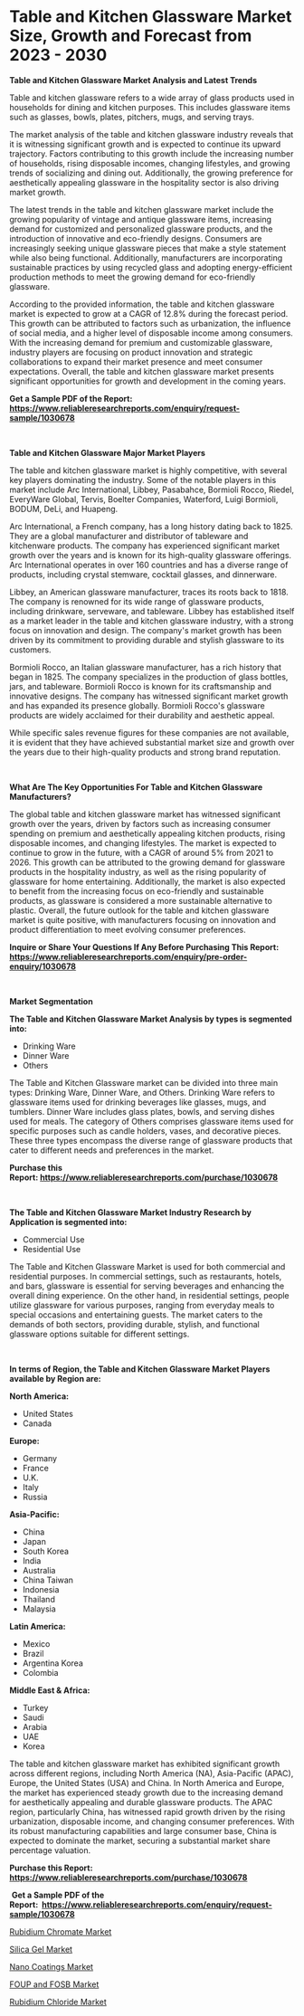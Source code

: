 <p><h1>Table and Kitchen Glassware Market Size, Growth and Forecast from 2023 - 2030</h1></p><p><strong>Table and Kitchen Glassware Market Analysis and Latest Trends</strong></p>
<p><p>Table and kitchen glassware refers to a wide array of glass products used in households for dining and kitchen purposes. This includes glassware items such as glasses, bowls, plates, pitchers, mugs, and serving trays.</p><p>The market analysis of the table and kitchen glassware industry reveals that it is witnessing significant growth and is expected to continue its upward trajectory. Factors contributing to this growth include the increasing number of households, rising disposable incomes, changing lifestyles, and growing trends of socializing and dining out. Additionally, the growing preference for aesthetically appealing glassware in the hospitality sector is also driving market growth.</p><p>The latest trends in the table and kitchen glassware market include the growing popularity of vintage and antique glassware items, increasing demand for customized and personalized glassware products, and the introduction of innovative and eco-friendly designs. Consumers are increasingly seeking unique glassware pieces that make a style statement while also being functional. Additionally, manufacturers are incorporating sustainable practices by using recycled glass and adopting energy-efficient production methods to meet the growing demand for eco-friendly glassware.</p><p>According to the provided information, the table and kitchen glassware market is expected to grow at a CAGR of 12.8% during the forecast period. This growth can be attributed to factors such as urbanization, the influence of social media, and a higher level of disposable income among consumers. With the increasing demand for premium and customizable glassware, industry players are focusing on product innovation and strategic collaborations to expand their market presence and meet consumer expectations. Overall, the table and kitchen glassware market presents significant opportunities for growth and development in the coming years.</p></p>
<p><strong>Get a Sample PDF of the Report:&nbsp; <a href="https://www.reliableresearchreports.com/enquiry/request-sample/1030678">https://www.reliableresearchreports.com/enquiry/request-sample/1030678</a></strong></p>
<p>&nbsp;</p>
<p><strong>Table and Kitchen Glassware Major Market Players</strong></p>
<p><p>The table and kitchen glassware market is highly competitive, with several key players dominating the industry. Some of the notable players in this market include Arc International, Libbey, Pasabahce, Bormioli Rocco, Riedel, EveryWare Global, Tervis, Boelter Companies, Waterford, Luigi Bormioli, BODUM, DeLi, and Huapeng.</p><p>Arc International, a French company, has a long history dating back to 1825. They are a global manufacturer and distributor of tableware and kitchenware products. The company has experienced significant market growth over the years and is known for its high-quality glassware offerings. Arc International operates in over 160 countries and has a diverse range of products, including crystal stemware, cocktail glasses, and dinnerware.</p><p>Libbey, an American glassware manufacturer, traces its roots back to 1818. The company is renowned for its wide range of glassware products, including drinkware, serveware, and tableware. Libbey has established itself as a market leader in the table and kitchen glassware industry, with a strong focus on innovation and design. The company's market growth has been driven by its commitment to providing durable and stylish glassware to its customers.</p><p>Bormioli Rocco, an Italian glassware manufacturer, has a rich history that began in 1825. The company specializes in the production of glass bottles, jars, and tableware. Bormioli Rocco is known for its craftsmanship and innovative designs. The company has witnessed significant market growth and has expanded its presence globally. Bormioli Rocco's glassware products are widely acclaimed for their durability and aesthetic appeal.</p><p>While specific sales revenue figures for these companies are not available, it is evident that they have achieved substantial market size and growth over the years due to their high-quality products and strong brand reputation.</p></p>
<p>&nbsp;</p>
<p><strong>What Are The Key Opportunities For Table and Kitchen Glassware Manufacturers?</strong></p>
<p><p>The global table and kitchen glassware market has witnessed significant growth over the years, driven by factors such as increasing consumer spending on premium and aesthetically appealing kitchen products, rising disposable incomes, and changing lifestyles. The market is expected to continue to grow in the future, with a CAGR of around 5% from 2021 to 2026. This growth can be attributed to the growing demand for glassware products in the hospitality industry, as well as the rising popularity of glassware for home entertaining. Additionally, the market is also expected to benefit from the increasing focus on eco-friendly and sustainable products, as glassware is considered a more sustainable alternative to plastic. Overall, the future outlook for the table and kitchen glassware market is quite positive, with manufacturers focusing on innovation and product differentiation to meet evolving consumer preferences.</p></p>
<p><strong>Inquire or Share Your Questions If Any Before Purchasing This Report: <a href="https://www.reliableresearchreports.com/enquiry/pre-order-enquiry/1030678">https://www.reliableresearchreports.com/enquiry/pre-order-enquiry/1030678</a></strong></p>
<p>&nbsp;</p>
<p><strong>Market Segmentation</strong></p>
<p><strong>The Table and Kitchen Glassware Market Analysis by types is segmented into:</strong></p>
<p><ul><li>Drinking Ware</li><li>Dinner Ware</li><li>Others</li></ul></p>
<p><p>The Table and Kitchen Glassware market can be divided into three main types: Drinking Ware, Dinner Ware, and Others. Drinking Ware refers to glassware items used for drinking beverages like glasses, mugs, and tumblers. Dinner Ware includes glass plates, bowls, and serving dishes used for meals. The category of Others comprises glassware items used for specific purposes such as candle holders, vases, and decorative pieces. These three types encompass the diverse range of glassware products that cater to different needs and preferences in the market.</p></p>
<p><strong>Purchase this Report:&nbsp;<a href="https://www.reliableresearchreports.com/purchase/1030678">https://www.reliableresearchreports.com/purchase/1030678</a></strong></p>
<p>&nbsp;</p>
<p><strong>The Table and Kitchen Glassware Market Industry Research by Application is segmented into:</strong></p>
<p><ul><li>Commercial Use</li><li>Residential Use</li></ul></p>
<p><p>The Table and Kitchen Glassware Market is used for both commercial and residential purposes. In commercial settings, such as restaurants, hotels, and bars, glassware is essential for serving beverages and enhancing the overall dining experience. On the other hand, in residential settings, people utilize glassware for various purposes, ranging from everyday meals to special occasions and entertaining guests. The market caters to the demands of both sectors, providing durable, stylish, and functional glassware options suitable for different settings.</p></p>
<p>&nbsp;</p>
<p><strong>In terms of Region, the Table and Kitchen Glassware Market Players available by Region are:</strong></p>
<p>
    <p> <strong> North America: </strong>
        <ul>
            <li>United States</li>
            <li>Canada</li>
        </ul>
        </p> 
    <p> <strong> Europe: </strong>
        <ul>
            <li>Germany</li>
            <li>France</li>
            <li>U.K.</li>
            <li>Italy</li>
            <li>Russia</li>
        </ul>
        </p> 
    <p> <strong> Asia-Pacific: </strong>
        <ul>
            <li>China</li>
            <li>Japan</li>
            <li>South Korea</li>
            <li>India</li>
            <li>Australia</li>
            <li>China Taiwan</li>
            <li>Indonesia</li>
            <li>Thailand</li>
            <li>Malaysia</li>
        </ul>
        </p> 
    <p> <strong> Latin America: </strong>
        <ul>
            <li>Mexico</li>
            <li>Brazil</li>
            <li>Argentina Korea</li>
            <li>Colombia</li>
        </ul>
        </p> 
    <p> <strong> Middle East & Africa: </strong>
        <ul>
            <li>Turkey</li>
            <li>Saudi</li>
            <li>Arabia</li>
            <li>UAE</li>
            <li>Korea</li>
        </ul>
    </p>
    </p>
<p><p>The table and kitchen glassware market has exhibited significant growth across different regions, including North America (NA), Asia-Pacific (APAC), Europe, the United States (USA) and China. In North America and Europe, the market has experienced steady growth due to the increasing demand for aesthetically appealing and durable glassware products. The APAC region, particularly China, has witnessed rapid growth driven by the rising urbanization, disposable income, and changing consumer preferences. With its robust manufacturing capabilities and large consumer base, China is expected to dominate the market, securing a substantial market share percentage valuation.</p></p>
<p><strong>Purchase this Report: <a href="https://www.reliableresearchreports.com/purchase/1030678">https://www.reliableresearchreports.com/purchase/1030678</a></strong></p>
<p>&nbsp;<strong>Get a Sample PDF of the Report:&nbsp;&nbsp;<a href="https://www.reliableresearchreports.com/enquiry/request-sample/1030678">https://www.reliableresearchreports.com/enquiry/request-sample/1030678</a></strong></p>
<p><strong></strong></p>
<p><p><a href="https://www.linkedin.com/pulse/rubidium-chromate-market-size-2023-2030-global-industrial-smwcc/">Rubidium Chromate Market</a></p><p><a href="https://medium.com/@andrewhills1925/silica-gel-market-size-growth-forecast-2023-2030-d2838338b88f">Silica Gel Market</a></p><p><a href="https://issuu.com/reportprime-2/docs/nano-coatings-market-size-2030.pptx?fr=xKAE9_zU1NQ">Nano Coatings Market</a></p><p><a href="https://www.reportprime.com/foup-and-fosb-r3031">FOUP and FOSB Market</a></p><p><a href="https://www.linkedin.com/pulse/decoding-rubidium-chloride-market-deep-dive-latest-trends-edpfc/">Rubidium Chloride Market</a></p></p>